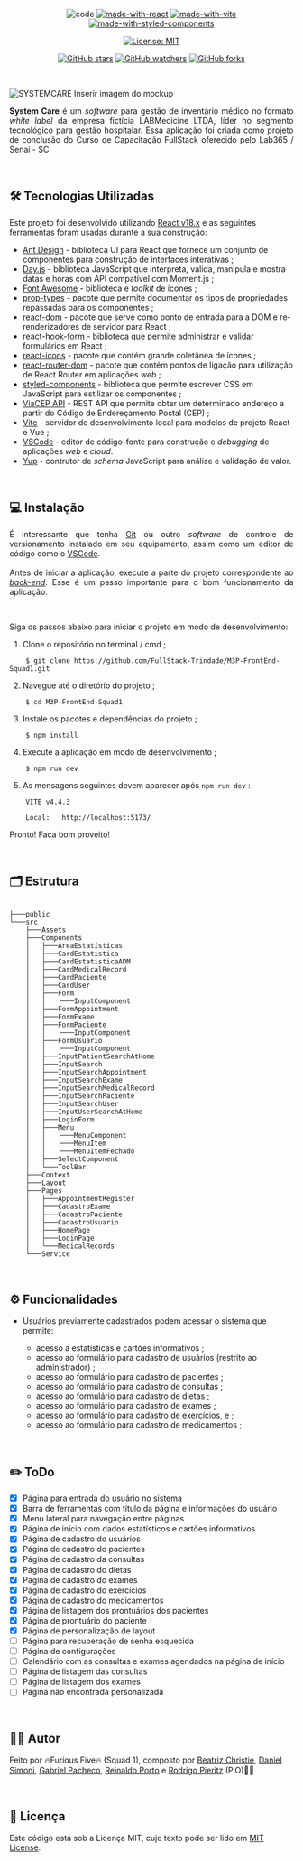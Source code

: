 <div align="center">

![code](https://img.shields.io/badge/Code-JavaScript-F7DF1E.svg)
[![made-with-react](https://img.shields.io/badge/Made%20with-React%20v18.2.0-087EA4.svg)](https://react.dev/)
[![made-with-vite](https://img.shields.io/badge/Made%20with-Vite%204.4.5-747BFF.svg)](https://vitejs.dev/)
[![made-with-styled-components](https://img.shields.io/badge/Made%20with-Styled%20Components%205.3.11-BF4F74.svg)](https://ant.design/)

[![License: MIT](https://img.shields.io/badge/License-MIT-yellow.svg)](https://opensource.org/licenses/MIT)

[![GitHub stars](https://img.shields.io/github/stars/FullStack-Trindade/M3P-FrontEnd-Squad1.svg?style=social&label=Star&maxAge=2592000)](https://github.com/FullStack-Trindade/M3P-FrontEnd-Squad1/watchers)
[![GitHub watchers](https://img.shields.io/github/watchers/FullStack-Trindade/M3P-FrontEnd-Squad1.svg?style=social&label=Watch&maxAge=2592000)](https://github.com/FullStack-Trindade/M3P-FrontEnd-Squad1/watchers)
[![GitHub forks](https://img.shields.io/github/forks/FullStack-Trindade/M3P-FrontEnd-Squad1.svg?style=social&label=Fork&maxAge=2592000)](https://github.com/FullStack-Trindade/M3P-FrontEnd-Squad1/forks)

</div>
<br>



![SYSTEMCARE](public/FIGURA_MOCKUP.png) Inserir imagem do mockup

<p align="justify">
<b>System Care</b> é um <i>software</i> para gestão de inventário médico no formato <i>white label</i> da empresa fictícia LABMedicine LTDA, líder no segmento tecnológico para gestão hospitalar. Essa aplicação foi criada como projeto de conclusão do Curso de Capacitação FullStack oferecido pelo Lab365 / Senai - SC.
</p>
<br>

## 🛠️ Tecnologias Utilizadas

Este projeto foi desenvolvido utilizando [React v18.x](https://react.dev/) e as seguintes ferramentas foram usadas durante a sua construção:

- [Ant Design](https://ant.design/) - biblioteca UI para React que fornece um conjunto de componentes para construção de interfaces interativas ;
- [Day.js](https://day.js.org/) - biblioteca JavaScript que interpreta, valida, manipula e mostra datas e horas com API compatível com Moment.js ;
- [Font Awesome](https://fontawesome.com/) - biblioteca e *toolkit* de ícones ;
- [prop-types](https://www.npmjs.com/package/prop-types) - pacote que permite documentar os tipos de propriedades repassadas para os componentes ;
- [react-dom](https://www.npmjs.com/package/react-dom) - pacote que serve como ponto de entrada para a DOM e re-renderizadores de servidor para React ;
- [react-hook-form](https://react-hook-form.com/) - biblioteca que permite administrar e validar formulários em React ;
- [react-icons](https://www.npmjs.com/package/react-icons) - pacote que contém grande coletânea de ícones ;
- [react-router-dom](https://reactrouter.com/en/main) - pacote que contém pontos de ligação para utilização de React Router em aplicações *web* ;
- [styled-components](https://styled-components.com/) - biblioteca que permite escrever CSS em JavaScript para estilizar os componentes ;
- [ViaCEP API](https://viacep.com.br/) - REST API que permite obter um determinado endereço a partir do Código de Endereçamento Postal (CEP) ;
- [Vite](https://vitejs.dev/) - servidor de desenvolvimento local para modelos de projeto React e Vue ;
- [VSCode](https://code.visualstudio.com/) - editor de código-fonte para construção e *debugging* de aplicações *web* e *cloud*.
- [Yup](https://www.npmjs.com/package/yup) - contrutor de *schema* JavaScript para análise e validação de valor.

<br>

## 💻 Instalação

<p align="justify">
É interessante que tenha <a href="https://git-scm.com/">Git</a> ou outro <i>software</i> de controle de versionamento instalado em seu equipamento, assim como um editor de código como o <a href="https://code.visualstudio.com/">VSCode</a>.
<br><br>
Antes de iniciar a aplicação, execute a parte do projeto correspondente ao <a href='https://github.com/FullStack-Trindade/M3P-BackEnd-Squad1'><i>back-end</i></a>. Esse é um passo importante para o bom funcionamento da aplicação.
</p>
<br>

Siga os passos abaixo para iniciar o projeto em modo de desenvolvimento:

1. Clone o repositório no terminal / cmd ;

```
    $ git clone https://github.com/FullStack-Trindade/M3P-FrontEnd-Squad1.git
```

2. Navegue até o diretório do projeto ;

```
    $ cd M3P-FrontEnd-Squad1
```

3. Instale os pacotes e dependências do projeto ;

```
    $ npm install
```

4. Execute a aplicação em modo de desenvolvimento ;

```
    $ npm run dev
```

5. As mensagens seguintes devem aparecer após ``npm run dev`` :

```
    VITE v4.4.3

    Local:   http://localhost:5173/
```

Pronto! Faça bom proveito!

<br>

## 🗂️ Estrutura

```

├───public 
└───src
    ├───Assets
    ├───Components
    │   ├───AreaEstatísticas
    │   ├───CardEstatistica
    │   ├───CardEstatisticaADM
    │   ├───CardMedicalRecord
    │   ├───CardPaciente
    │   ├───CardUser
    │   ├───Form
    │   │   └───InputComponent
    │   ├───FormAppointment
    │   ├───FormExame
    │   ├───FormPaciente
    │   │   └───InputComponent
    │   ├───FormUsuario
    │   │   └───InputComponent
    │   ├───InputPatientSearchAtHome
    │   ├───InputSearch
    │   ├───InputSearchAppointment
    │   ├───InputSearchExame
    │   ├───InputSearchMedicalRecord
    │   ├───InputSearchPaciente
    │   ├───InputSearchUser
    │   ├───InputUserSearchAtHome
    │   ├───LoginForm
    │   ├───Menu
    │   │   ├───MenuComponent
    │   │   ├───MenuItem
    │   │   └───MenuItemFechado
    │   ├───SelectComponent
    │   └───ToolBar
    ├───Context
    ├───Layout
    ├───Pages
    │   ├───AppointmentRegister
    │   ├───CadastroExame
    │   ├───CadastroPaciente
    │   ├───CadastroUsuario
    │   ├───HomePage
    │   ├───LoginPage
    │   └───MedicalRecords
    └───Service
```

<br>

## ⚙️ Funcionalidades

- Usuários previamente cadastrados podem acessar o sistema que permite:

  - acesso a estatísticas e cartões informativos ;
  - acesso ao formulário para cadastro de usuários (restrito ao administrador) ;
  - acesso ao formulário para cadastro de pacientes ;
  - acesso ao formulário para cadastro de consultas ;
  - acesso ao formulário para cadastro de dietas ;
  - acesso ao formulário para cadastro de exames ;
  - acesso ao formulário para cadastro de exercícios, e ;
  - acesso ao formulário para cadastro de medicamentos ;

<br>

## ✏️ ToDo

- [X] Página para entrada do usuário no sistema
- [X] Barra de ferramentas com título da página e informações do usuário
- [X] Menu lateral para navegação entre páginas
- [X] Página de início com dados estatísticos e cartões informativos
- [X] Página de cadastro do usuários
- [X] Página de cadastro do pacientes
- [X] Página de cadastro da consultas
- [X] Página de cadastro do dietas
- [X] Página de cadastro do exames
- [X] Página de cadastro do exercícios
- [X] Página de cadastro do medicamentos
- [X] Página de listagem dos prontuários dos pacientes
- [X] Página de prontuário do paciente
- [X] Página de personalização de layout
- [ ] Página para recuperação de senha esquecida
- [ ] Página de configurações
- [ ] Calendário com as consultas e exames agendados na página de início
- [ ] Página de listagem das consultas
- [ ] Página de listagem dos exames
- [ ] Página não encontrada personalizada

<br>

## ✍🏻 Autor

Feito por 🔥Furious Five🔥 (Squad 1), composto por [Beatriz Christie](https://github.com/biachristie),  [Daniel Simoni](https://github.com/DaniSimoni), [Gabriel Pacheco](https://github.com/gabrieldelpacheco), [Reinaldo Porto](https://github.com/portexrp) e [Rodrigo Pieritz](https://github.com/rodrigopieritz) (P.O)🖐🏻

<br>

## 📌 Licença

Este código está sob a Licença MIT, cujo texto pode ser lido em [MIT License](https://github.com/FullStack-Trindade/M3P-FrontEnd-Squad1/blob/main/LICENSE.md).